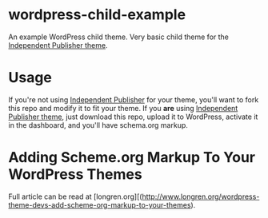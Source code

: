 wordpress-child-example
=======================

An example WordPress child theme. Very basic child theme for the [Independent Publisher theme](https://github.com/raamdev/independent-publisher).


Usage
=====

If you're not using [Independent Publisher](https://github.com/raamdev/independent-publisher) for your theme, you'll want to fork this repo and modify it to fit your theme. If you **are** using [Independent Publisher theme](https://github.com/raamdev/independent-publisher), just download this repo, upload it to WordPress, activate it in the dashboard, and you'll have schema.org markup.


Adding Scheme.org Markup To Your WordPress Themes
=================================================

Full article can be read at [longren.org][(http://www.longren.org/wordpress-theme-devs-add-scheme-org-markup-to-your-themes).

